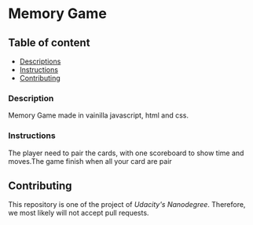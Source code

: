 # Memory Game

## Table of content
* [Descriptions](#description)
* [Instructions](#instructions)
* [Contributing](#contributing)

### Description
Memory Game made in vainilla javascript, html and css.

### Instructions 
The player need to pair the cards, with one scoreboard to show time and moves.The game finish when all your card are pair

## Contributing
This repository is one of the project of _Udacity's Nanodegree_. Therefore, we most likely will not accept pull requests.